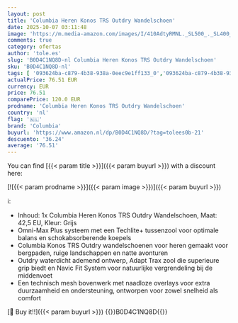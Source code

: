 ```yaml
---
layout: post
title: 'Columbia Heren Konos TRS Outdry Wandelschoen'
date: 2025-10-07 03:11:48
image: 'https://m.media-amazon.com/images/I/410AdtyRMNL._SL500_._SL400_.jpg'
comments: true
category: ofertas
author: 'tole.es'
slug: 'B0D4C1NQ8D-nl Columbia Heren Konos TRS Outdry Wandelschoen'
sku: 'B0D4C1NQ8D-nl'
tags: [ '093624ba-c879-4b38-938a-0eec9e1ff133_0','093624ba-c879-4b38-938a-0eec9e1ff133_3601','Arborist Merchandising Root','Herenmode','Herenschoenen','Kleding, schoenen & sieraden','Kleding, schoenen en sieraden','New Arrivals','Self Service','Special Features Stores','Trainings- & outdoorschoenen heren','Trekking- & hikingschoeisel heren','Trekking- & hikingschoenen heren','columbia','🇳🇱', ]
actualPrice: 76.51 EUR
currency: EUR
price: 76.51
comparePrice: 120.0 EUR
prodname: 'Columbia Heren Konos TRS Outdry Wandelschoen'
country: 'nl'
flag: '🇳🇱'
brand: 'Columbia'
buyurl: 'https://www.amazon.nl/dp/B0D4C1NQ8D/?tag=tolees0b-21'
descuento: '36.24'
average: '76.51'
---
```


You can find [{{< param title >}}]({{< param buyurl >}}) with a discount here:

[![{{< param prodname >}}]({{< param image >}})]({{< param buyurl >}})

ℹ️:

- Inhoud: 1x Columbia Heren Konos TRS Outdry Wandelschoen, Maat: 42,5 EU, Kleur: Grijs
- Omni-Max Plus systeem met een Techlite+ tussenzool voor optimale balans en schokabsorberende koepels
- Columbia Konos TRS Outdry wandelschoenen voor heren gemaakt voor bergpaden, ruige landschappen en natte avonturen
- Outdry waterdicht ademend ontwerp, Adapt Trax zool die superieure grip biedt en Navic Fit System voor natuurlijke vergrendeling bij de middenvoet
- Een technisch mesh bovenwerk met naadloze overlays voor extra duurzaamheid en ondersteuning, ontworpen voor zowel snelheid als comfort

[🛒 Buy it!!]({{< param buyurl >}})
{{<world>}}B0D4C1NQ8D{{</world>}}
